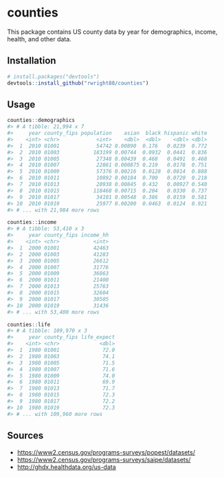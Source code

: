 
<!-- README.md is generated from README.Rmd. Please edit that file -->
counties
========

This package contains US county data by year for demographics, income, health, and other data.

Installation
------------

``` r
# install.packages("devtools")
devtools::install_github("rwright88/counties")
```

Usage
-----

``` r
counties::demographics
#> # A tibble: 21,994 x 7
#>     year county_fips population    asian  black hispanic white
#>    <int> <chr>            <int>    <dbl>  <dbl>    <dbl> <dbl>
#>  1  2010 01001            54742 0.00890  0.176   0.0239  0.772
#>  2  2010 01003           183199 0.00744  0.0932  0.0441  0.836
#>  3  2010 01005            27348 0.00439  0.468   0.0491  0.468
#>  4  2010 01007            22861 0.000875 0.219   0.0178  0.751
#>  5  2010 01009            57376 0.00216  0.0128  0.0814  0.888
#>  6  2010 01011            10892 0.00184  0.700   0.0720  0.218
#>  7  2010 01013            20938 0.00845  0.432   0.00927 0.540
#>  8  2010 01015           118468 0.00715  0.204   0.0330  0.737
#>  9  2010 01017            34101 0.00548  0.386   0.0159  0.581
#> 10  2010 01019            25977 0.00200  0.0463  0.0124  0.921
#> # ... with 21,984 more rows
```

``` r
counties::income
#> # A tibble: 53,410 x 3
#>     year county_fips income_hh
#>    <int> <chr>           <int>
#>  1  2000 01001           42463
#>  2  2000 01003           41283
#>  3  2000 01005           26612
#>  4  2000 01007           31776
#>  5  2000 01009           36863
#>  6  2000 01011           21400
#>  7  2000 01013           25763
#>  8  2000 01015           32604
#>  9  2000 01017           30505
#> 10  2000 01019           31436
#> # ... with 53,400 more rows
```

``` r
counties::life
#> # A tibble: 109,970 x 3
#>     year county_fips life_expect
#>    <int> <chr>             <dbl>
#>  1  1980 01001              72.0
#>  2  1980 01003              74.1
#>  3  1980 01005              71.5
#>  4  1980 01007              71.6
#>  5  1980 01009              74.0
#>  6  1980 01011              69.9
#>  7  1980 01013              71.7
#>  8  1980 01015              72.3
#>  9  1980 01017              72.2
#> 10  1980 01019              72.3
#> # ... with 109,960 more rows
```

Sources
-------

-   <https://www2.census.gov/programs-surveys/popest/datasets/>
-   <https://www2.census.gov/programs-surveys/saipe/datasets/>
-   <http://ghdx.healthdata.org/us-data>
